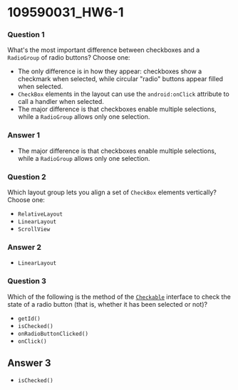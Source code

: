 # 109590031_HW6-1

### Question 1

What's the most important difference between checkboxes and a `RadioGroup` of radio buttons? Choose one:

- The only difference is in how they appear: checkboxes show a checkmark when selected, while circular "radio" buttons appear filled when selected.
- `CheckBox` elements in the layout can use the `android:onClick` attribute to call a handler when selected.
- The major difference is that checkboxes enable multiple selections, while a `RadioGroup` allows only one selection.

### Answer 1

- The major difference is that checkboxes enable multiple selections, while a `RadioGroup` allows only one selection.



### Question 2

Which layout group lets you align a set of `CheckBox` elements vertically? Choose one:

- `RelativeLayout`
- `LinearLayout`
- `ScrollView`



### Answer 2

- `LinearLayout`



### Question 3

Which of the following is the method of the [`Checkable`](https://developer.android.com/reference/android/widget/Checkable.html) interface to check the state of a radio button (that is, whether it has been selected or not)?

- `getId()`
- `isChecked()`
- `onRadioButtonClicked()`
- `onClick()`



## Answer 3

- `isChecked()`